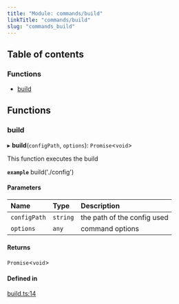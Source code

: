 ```yaml
---
title: "Module: commands/build"
linkTitle: "commands/build"
slug: "commands_build"
---
```


## Table of contents

### Functions

- [build](commands_build.md#build)

## Functions

### build

▸ **build**(`configPath`, `options`): `Promise`<`void`\>

This function executes the build

**`example`**
    build('./config')

#### Parameters

| Name | Type | Description |
| :------ | :------ | :------ |
| `configPath` | `string` | the path of the config used |
| `options` | `any` | command options |

#### Returns

`Promise`<`void`\>

#### Defined in

[build.ts:14](https://github.com/DooomiT/ros2-cli/blob/45c1c19/src/commands/build.ts#L14)
